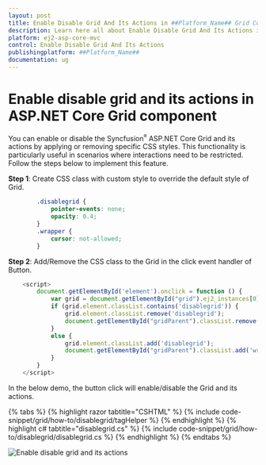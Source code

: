 ```yaml
---
layout: post
title: Enable Disable Grid And Its Actions in ##Platform_Name## Grid Component
description: Learn here all about Enable Disable Grid And Its Actions in Syncfusion ##Platform_Name## Grid component of Syncfusion Essential JS 2 and more.
platform: ej2-asp-core-mvc
control: Enable Disable Grid And Its Actions
publishingplatform: ##Platform_Name##
documentation: ug
---
```


# Enable disable grid and its actions in ASP.NET Core Grid component

You can enable or disable the Syncfusion<sup style="font-size:70%">&reg;</sup> ASP.NET Core Grid and its actions by applying or removing specific CSS styles. This functionality is particularly useful in scenarios where interactions need to be restricted. Follow the steps below to implement this feature.

**Step 1**: Create CSS class with custom style to override the default style of Grid.

```css
        .disablegrid {
            pointer-events: none;
            opacity: 0.4;
        }
        .wrapper {
            cursor: not-allowed;
        }

```

**Step 2**: Add/Remove the CSS class to the Grid in the click event handler of Button.

```typescript
    <script>
        document.getElementById('element').onclick = function () {
            var grid = document.getElementById("grid").ej2_instances[0];
            if (grid.element.classList.contains('disablegrid')) {
                grid.element.classList.remove('disablegrid');
                document.getElementById("gridParent").classList.remove('wrapper');
            }
            else {
                grid.element.classList.add('disablegrid');
                document.getElementById("gridParent").classList.add('wrapper');
            }
        }
    </script>

```

In the below demo, the button click will enable/disable the Grid and its actions.

{% tabs %}
{% highlight razor tabtitle="CSHTML" %}
{% include code-snippet/grid/how-to/disablegrid/tagHelper %}
{% endhighlight %}
{% highlight c# tabtitle="disablegrid.cs" %}
{% include code-snippet/grid/how-to/disablegrid/disablegrid.cs %}
{% endhighlight %}
{% endtabs %}

![Enable disable grid and its actions](../images/howto-enable-disable.gif)
